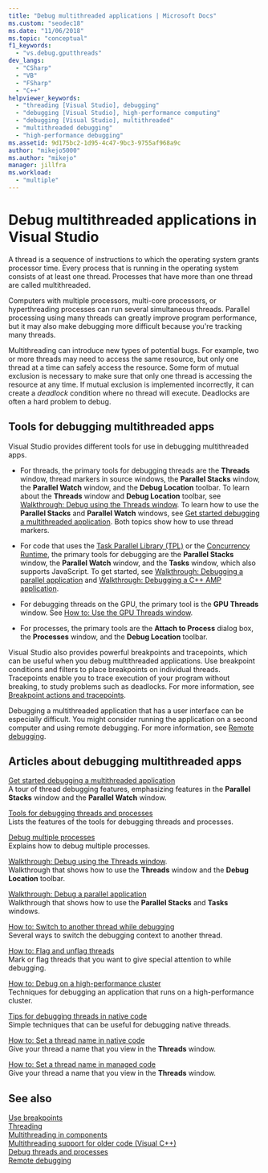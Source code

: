 ```yaml
---
title: "Debug multithreaded applications | Microsoft Docs"
ms.custom: "seodec18"
ms.date: "11/06/2018"
ms.topic: "conceptual"
f1_keywords: 
  - "vs.debug.gputthreads"
dev_langs: 
  - "CSharp"
  - "VB"
  - "FSharp"
  - "C++"
helpviewer_keywords: 
  - "threading [Visual Studio], debugging"
  - "debugging [Visual Studio], high-performance computing"
  - "debugging [Visual Studio], multithreaded"
  - "multithreaded debugging"
  - "high-performance debugging"
ms.assetid: 9d175bc2-1d95-4c47-9bc3-9755af968a9c
author: "mikejo5000"
ms.author: "mikejo"
manager: jillfra
ms.workload: 
  - "multiple"
---
```

# Debug multithreaded applications in Visual Studio
A thread is a sequence of instructions to which the operating system grants processor time. Every process that is running in the operating system consists of at least one thread. Processes that have more than one thread are called multithreaded.  
  
Computers with multiple processors, multi-core processors, or hyperthreading processes can run several simultaneous threads. Parallel processing using many threads can greatly improve program performance, but it may also make debugging more difficult because you're tracking many threads.  
  
Multithreading can introduce new types of potential bugs. For example, two or more threads may need to access the same resource, but only one thread at a time can safely access the resource. Some form of mutual exclusion is necessary to make sure that only one thread is accessing the resource at any time. If mutual exclusion is implemented incorrectly, it can create a *deadlock* condition where no thread will execute. Deadlocks are often a hard problem to debug.

## Tools for debugging multithreaded apps

Visual Studio provides different tools for use in debugging multithreaded apps.

- For threads, the primary tools for debugging threads are the **Threads** window, thread markers in source windows, the **Parallel Stacks** window, the **Parallel Watch** window, and the **Debug Location** toolbar. To learn about the **Threads** window and **Debug Location** toolbar, see [Walkthrough: Debug using the Threads window](../debugger/how-to-use-the-threads-window.md). To learn how to use the **Parallel Stacks** and **Parallel Watch** windows, see [Get started debugging a multithreaded application](../debugger/get-started-debugging-multithreaded-apps.md). Both topics show how to use thread markers.
  
- For code that uses the [Task Parallel Library (TPL)](/dotnet/standard/parallel-programming/task-parallel-library-tpl) or the [Concurrency Runtime](/cpp/parallel/concrt/concurrency-runtime/), the primary tools for debugging are the **Parallel Stacks** window, the **Parallel Watch** window, and the **Tasks** window, which also supports JavaScript. To get started, see [Walkthrough: Debugging a parallel application](../debugger/walkthrough-debugging-a-parallel-application.md) and [Walkthrough: Debugging a C++ AMP application](/cpp/parallel/amp/walkthrough-debugging-a-cpp-amp-application). 

- For debugging threads on the GPU, the primary tool is the **GPU Threads** window. See [How to: Use the GPU Threads window](../debugger/how-to-use-the-gpu-threads-window.md).  

- For processes, the primary tools are the **Attach to Process** dialog box, the **Processes** window, and the **Debug Location** toolbar.  
  
Visual Studio also provides powerful breakpoints and tracepoints, which can be useful when you debug multithreaded applications. Use breakpoint conditions and filters to place breakpoints on individual threads. Tracepoints enable you to trace execution of your program without breaking, to study problems such as deadlocks. For more information, see [Breakpoint actions and tracepoints](../debugger/using-breakpoints.md#BKMK_Print_to_the_Output_window_with_tracepoints).

Debugging a multithreaded application that has a user interface can be especially difficult. You might consider running the application on a second computer and using remote debugging. For more information, see [Remote debugging](../debugger/remote-debugging.md).  
  
## Articles about debugging multithreaded apps

 [Get started debugging a multithreaded application](../debugger/get-started-debugging-multithreaded-apps.md)   
 A tour of thread debugging features, emphasizing features in the **Parallel Stacks** window and the **Parallel Watch** window.

 [Tools for debugging threads and processes](../debugger/debug-threads-and-processes.md)  
 Lists the features of the tools for debugging threads and processes.  
  
 [Debug multiple processes](../debugger/debug-multiple-processes.md)  
 Explains how to debug multiple processes.

 [Walkthrough: Debug using the Threads window](../debugger/how-to-use-the-threads-window.md).  
 Walkthrough that shows how to use the **Threads** window and the **Debug Location** toolbar. 

 [Walkthrough: Debug a parallel application](../debugger/walkthrough-debugging-a-parallel-application.md)  
 Walkthrough that shows how to use the **Parallel Stacks** and **Tasks** windows.  
  
 [How to: Switch to another thread while debugging](../debugger/how-to-switch-to-another-thread-while-debugging.md)  
 Several ways to switch the debugging context to another thread.  
  
 [How to: Flag and unflag threads](../debugger/how-to-flag-and-unflag-threads.md)  
 Mark or flag threads that you want to give special attention to while debugging.    
  
 [How to: Debug on a high-performance cluster](../debugger/how-to-debug-on-a-high-performance-cluster.md)  
 Techniques for debugging an application that runs on a high-performance cluster.  

 [Tips for debugging threads in native code](../debugger/tips-for-debugging-threads-in-native-code.md)  
 Simple techniques that can be useful for debugging native threads. 

 [How to: Set a thread name in native code](../debugger/how-to-set-a-thread-name-in-native-code.md)  
 Give your thread a name that you view in the **Threads** window.  
  
 [How to: Set a thread name in managed code](../debugger/how-to-set-a-thread-name-in-managed-code.md)  
 Give your thread a name that you view in the **Threads** window. 
  
## See also  

[Use breakpoints](../debugger/using-breakpoints.md)  
[Threading](/dotnet/standard/threading/index)  
[Multithreading in components](https://msdn.microsoft.com/Library/2fc31e68-fb71-4544-b654-0ce720478779)  
[Multithreading support for older code (Visual C++)](/cpp/parallel/multithreading-support-for-older-code-visual-cpp)  
 [Debug threads and processes](../debugger/debug-threads-and-processes.md)   
 [Remote debugging](../debugger/remote-debugging.md)